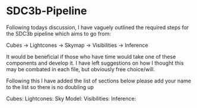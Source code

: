 # SDC3b-Pipeline

Following todays discussion, I have vaguely outlined the required steps for the SDC3b pipeline which aims to go from:

Cubes -> Lightcones -> Skymap -> Visibilities -> Inference

It would be beneficial if those who have time would take one of these components and develop it. I have left suggestions
on how I thought this may be combated in each file, but obviously free choice/will.

Following this I have added the list of sections below please add your name to the list so there is no doubling up 

Cubes: 
Lightcones:
Sky Model:
Visibilities:
Inference: 
